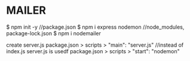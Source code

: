 # MAILER

$ npm init -y  //package.json
$ npm i express nodemon //node_modules, package-lock.json
$ npm i nodemailer

create server.js
package.json > scripts > "main": "server.js" //instead of index.js server.js is usedf
package.json > scripts > "start": "nodemon"
